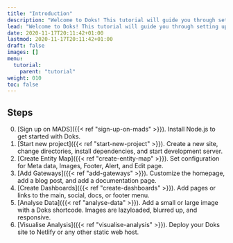 ```yaml
---
title: "Introduction"
description: "Welcome to Doks! This tutorial will guide you through setting up and deploying your first Doks site."
lead: "Welcome to Doks! This tutorial will guide you through setting up and deploying your first Doks site."
date: 2020-11-17T20:11:42+01:00
lastmod: 2020-11-17T20:11:42+01:00
draft: false
images: []
menu:
  tutorial:
    parent: "tutorial"
weight: 010
toc: false
---
```


## Steps

0. [Sign up on MADS]({{< ref "sign-up-on-mads" >}}). Install Node.js to get started with Doks.
1. [Start new project]({{< ref "start-new-project" >}}). Create a new site, change directories, install dependencies, and start development server.
2. [Create Entity Map]({{< ref "create-entity-map" >}}). Set configuration for Meta data, Images, Footer, Alert, and Edit page.
3. [Add Gateways]({{< ref "add-gateways" >}}). Customize the homepage, add a blog post, and add a documentation page.
4. [Create Dashboards]({{< ref "create-dashboards" >}}). Add pages or links to the main, social, docs, or footer menu.
5. [Analyse Data]({{< ref "analyse-data" >}}). Add a small or large image with a Doks shortcode. Images are lazyloaded, blurred up, and responsive.
6. [Visualise Analysis]({{< ref "visualise-analysis" >}}). Deploy your Doks site to Netlify or any other static web host.
